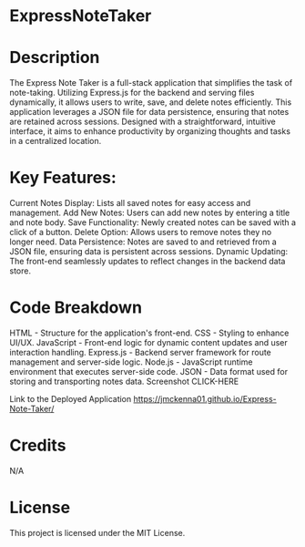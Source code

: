 # ExpressNoteTaker

# Description

The Express Note Taker is a full-stack application that simplifies the task of note-taking. Utilizing Express.js for the backend and serving files dynamically, it allows users to write, save, and delete notes efficiently. This application leverages a JSON file for data persistence, ensuring that notes are retained across sessions. Designed with a straightforward, intuitive interface, it aims to enhance productivity by organizing thoughts and tasks in a centralized location.

# Key Features:

Current Notes Display: Lists all saved notes for easy access and management.
Add New Notes: Users can add new notes by entering a title and note body.
Save Functionality: Newly created notes can be saved with a click of a button.
Delete Option: Allows users to remove notes they no longer need.
Data Persistence: Notes are saved to and retrieved from a JSON file, ensuring data is persistent across sessions.
Dynamic Updating: The front-end seamlessly updates to reflect changes in the backend data store.

# Code Breakdown

HTML - Structure for the application's front-end.
CSS - Styling to enhance UI/UX.
JavaScript - Front-end logic for dynamic content updates and user interaction handling.
Express.js - Backend server framework for route management and server-side logic.
Node.js - JavaScript runtime environment that executes server-side code.
JSON - Data format used for storing and transporting notes data.
Screenshot
CLICK-HERE

Link to the Deployed Application
https://jmckenna01.github.io/Express-Note-Taker/

# Credits

N/A

# License

This project is licensed under the MIT License.
